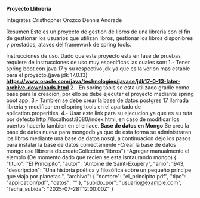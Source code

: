 **Proyecto Llibreria**

Integrates
Cristhopher Orozco
Dennis Andrade

Resumen
Este es un proyecto de gestion de libros de una libreria con el fin de gestionar los usuarios que utilizan libros, 
gestionar los libros disponibres y prestados, ataves del framework de spring tools.

Instrucciones de uso.
Dado que este proyecto esta en fase de pruebas requiere de instrucciones de uso muy especificas las cuales son:
1.- Tener spring boot con java 17 y su respectivo jdk ya que es la verion mas estable para el proyecto.(java jdk 17.0.13)
**https://www.oracle.com/java/technologies/javase/jdk17-0-13-later-archive-downloads.html**
2.- En spring tools se esta utilizado gradle como base para la creacion, por ello se debe ejecutar el proyecto mediante spring boot app.
3.- Tambien se debe crear la base de datos postgres 17 llamada libreria y modificar en el spring tools en el apartado de aplication.properities.
4.- Usar este link para su ejecucion ya que es su ruta por defecto http://localhost:8080/index.html, en caso de modificar los puertos hacerlo tambien en el enlace.
**Base de datos en Mongo**
Se creo la base de datos nueva para mongodb ya que de esta forma se administraran los libros mediante una base de datos nosql, a continuacion dejo los pasos para instalar la base de datos correctamente
-Crear la base de datos
mongo
use llibreria
db.createCollection("libros")
-Agregar manualmente el ejemplo (De momento dado que recien se esta isntaurando mongo)
{
"titulo": "El Principito",
"autor": "Antoine de Saint-Exupéry",
"anio": 1943,
"descripcion": "Una historia poética y filosófica sobre un pequeño príncipe que viaja por planetas.",
"archivo": {
"nombre": "el_principito.pdf",
"tipo": "application/pdf",
"datos": ""
},
"subido_por": "usuario@example.com",
"fecha_subida": "2025-07-28T12:00:00Z"
}
